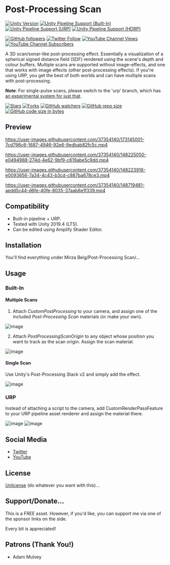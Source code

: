 # Post-Processing Scan

[![Unity Version](https://img.shields.io/badge/Unity-2019.4%20LTS%2B-blueviolet?logo=unity)](https://unity3d.com/get-unity/download)
[![Unity Pipeline Support (Built-In)](https://img.shields.io/badge/BiRP_✔️-darkgreen?logo=unity)](https://unity3d.com/get-unity/download)
[![Unity Pipeline Support (URP)](https://img.shields.io/badge/URP_✔️-blue?logo=unity)](https://unity3d.com/get-unity/download)
[![Unity Pipeline Support (HDRP)](https://img.shields.io/badge/HDRP_❌-darkred?logo=unity)](https://unity3d.com/get-unity/download)

[![GitHub followers](https://img.shields.io/github/followers/MirzaBeig?style=social)](https://github.com/MirzaBeig?tab=followers)
[![Twitter Follow](https://img.shields.io/twitter/follow/TheMirzaBeig?style=social)](http://twitter.com/intent/user?screen_name=TheMirzaBeig)
[![YouTube Channel Views](https://img.shields.io/youtube/channel/views/UC5c5JgFyiFXKXCVRh2DsRJg?style=social)](https://www.youtube.com/MirzaBeig)
[![YouTube Channel Subscribers](https://img.shields.io/youtube/channel/subscribers/UC5c5JgFyiFXKXCVRh2DsRJg?style=social)](https://www.youtube.com/MirzaBeig)

A 3D scan/sonar-like post-processing effect. Essentially a visualization of a spherical signed distance field (SDF) rendered using the scene's depth and colour buffers. Multiple scans are supported without image-effects, and one that works with image effects (other post-processing effects). If you're using URP, you get the best of both worlds and can have multiple scans with post-processing.

**Note**: For single-pulse scans, please switch to the 'urp' branch, which has [an experimental system for just that](https://x.com/TheMirzaBeig/status/1809173668456792524).

[![Stars](https://img.shields.io/github/stars/MirzaBeig/Post-Processing-Scan?style=for-the-badge)](../../stargazers)
[![Forks](https://img.shields.io/github/forks/MirzaBeig/Post-Processing-Scan?style=for-the-badge)](../../forks)
[![GitHub watchers](https://img.shields.io/github/watchers/MirzaBeig/Post-Processing-Scan?style=for-the-badge)](../../watchers)
[![GitHub repo size](https://img.shields.io/github/repo-size/MirzaBeig/Post-Processing-Scan?style=for-the-badge)](../../)
[![GitHub code size in bytes](https://img.shields.io/github/languages/code-size/MirzaBeig/Post-Processing-Scan?style=for-the-badge)](../../)

## Preview

https://user-images.githubusercontent.com/37354140/173145001-7cd796c6-1687-4946-92e6-9edbab82fc5c.mp4

https://user-images.githubusercontent.com/37354140/148225050-e0494988-274d-4e62-9bf9-c619abe5c9dd.mp4

https://user-images.githubusercontent.com/37354140/148223918-e0093656-7a34-4c43-b3cd-c887ba678ce3.mp4

https://user-images.githubusercontent.com/37354140/148719481-aedd5c44-d6fe-40fe-8035-37aab6e1f339.mp4

## Compatibility

- Built-in pipeline + URP.
- Tested with Unity 2019.4 (LTS). 
- Can be edited using Amplify Shader Editor.

## Installation

You'll find everything under Mirza Beig/Post-Processing Scan/...

## Usage

### Built-In

#### Multiple Scans

1. Attach _CustomPostProcessing_ to your camera, and assign one of the included _Post-Processing Scan_ materials (or make your own).

![image](https://user-images.githubusercontent.com/37354140/148224103-2419e7d3-14e3-4b6d-9ae3-c89c3a5ff393.png)

2. Attach _PostProcessingScanOrigin_ to any object whose position you want to track as the scan origin. Assign the scan material.

![image](https://user-images.githubusercontent.com/37354140/148224143-e1e7feef-7abf-42ad-8710-b561c18be588.png)

#### Single Scan

Use Unity's Post-Processing Stack v2 and simply add the effect.

![image](https://user-images.githubusercontent.com/37354140/173141406-20aa2edd-5470-4cea-8d76-6e3e357d7c3c.png)

### URP

Instead of attaching a script to the camera, add CustomRenderPassFeature to your URP pipeline asset renderer and assign the material there.

![image](https://user-images.githubusercontent.com/37354140/173144456-60904e0a-4615-4831-8920-b2d92ec174b8.png)
![image](https://user-images.githubusercontent.com/37354140/173144396-f4525564-698e-4b04-a04e-1d148a7d7f1b.png)

## Social Media
- [Twitter](https://twitter.com/TheMirzaBeig/)
- [YouTube](https://www.youtube.com/c/MirzaBeig)

## License
[Unlicense](LICENSE) (do whatever you want with this)...

## Support/Donate...

This is a FREE asset. However, if you'd like, you can support me via one of the sponsor links on the side. 

Every bit is appreciated!

## Patrons (Thank You!)

- Adam Mulvey
